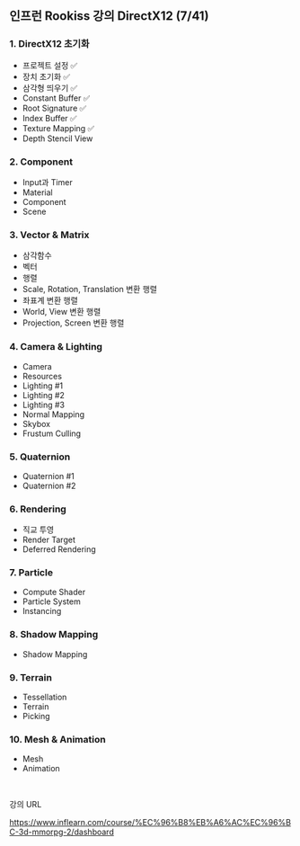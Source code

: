 ## 인프런 Rookiss 강의 DirectX12 (7/41)

### 1. DirectX12 초기화
  + 프로젝트 설정 :white_check_mark:
  + 장치 초기화 :white_check_mark:
  + 삼각형 띄우기 :white_check_mark:
  + Constant Buffer :white_check_mark:
  + Root Signature :white_check_mark:
  + Index Buffer :white_check_mark:
  + Texture Mapping :white_check_mark:
  + Depth Stencil View

### 2. Component
  + Input과 Timer
  + Material
  + Component
  + Scene
  
### 3. Vector & Matrix
  + 삼각함수
  + 벡터
  + 행렬
  + Scale, Rotation, Translation 변환 행렬
  + 좌표계 변환 행렬
  + World, View 변환 행렬
  + Projection, Screen 변환 행렬
  
### 4. Camera & Lighting
  + Camera
  + Resources
  + Lighting #1
  + Lighting #2
  + Lighting #3
  + Normal Mapping
  + Skybox
  + Frustum Culling
  
### 5. Quaternion
  + Quaternion #1
  + Quaternion #2
  
### 6. Rendering
  + 직교 투영
  + Render Target
  + Deferred Rendering
  
### 7. Particle
  + Compute Shader
  + Particle System
  + Instancing
  
### 8. Shadow Mapping
  + Shadow Mapping
  
### 9. Terrain
  + Tessellation
  + Terrain
  + Picking
  
### 10. Mesh & Animation
  + Mesh
  + Animation


<br/>

강의 URL

https://www.inflearn.com/course/%EC%96%B8%EB%A6%AC%EC%96%BC-3d-mmorpg-2/dashboard

